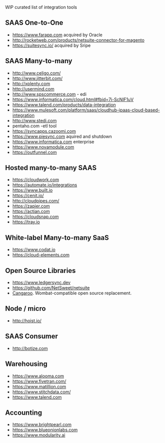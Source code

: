 WIP curated list of integration tools

## SAAS One-to-One

* https://www.farapp.com acquired by Oracle
* http://rocketweb.com/products/netsuite-connector-for-magento
* https://suitesync.io/ acquired by Sripe

## SAAS Many-to-many

* http://www.celigo.com/
* http://www.jitterbit.com/
* http://xplenty.com
* http://usermind.com
* http://www.spscommerce.com - edi
* https://www.informatica.com/cloud.html#fbid=7i-ScNlF1uV
* https://www.talend.com/products/data-integration
* https://www.mulesoft.com/platform/saas/cloudhub-ipaas-cloud-based-integration
* http://www.stedi.com
* pentaho.com -etl tool
* https://syncapps.cazoomi.com
* https://www.piesync.com aquired and shutdown
* https://www.informatica.com enterprise
* https://www.novamodule.com
* https://outfunnel.com

## Hosted many-to-many SAAS

* https://cloudwork.com
* https://automate.io/integrations
* https://www.built.io
* https://cenit.io/
* http://cloudpipes.com/
* https://zapier.com
* https://actian.com
* https://cloudsnap.com
* https://tray.io

## White-label Many-to-many SaaS

* https://www.codat.io
* https://cloud-elements.com

## Open Source Libraries

* https://www.ledgersync.dev
* https://github.com/NetSweet/netsuite
* [Cangaroo](https://github.com/nebulab/cangaroo). Wombat-compatible open source replacement.

## Node / micro

* http://hoist.io/

## SAAS Consumer

* http://botize.com

## Warehousing

* https://www.alooma.com
* https://www.fivetran.com/
* https://www.matillion.com
* https://www.stitchdata.com/
* https://www.talend.com

## Accounting

* https://www.brightpearl.com
* https://www.blueonionlabs.com
* https://www.modularity.ai
